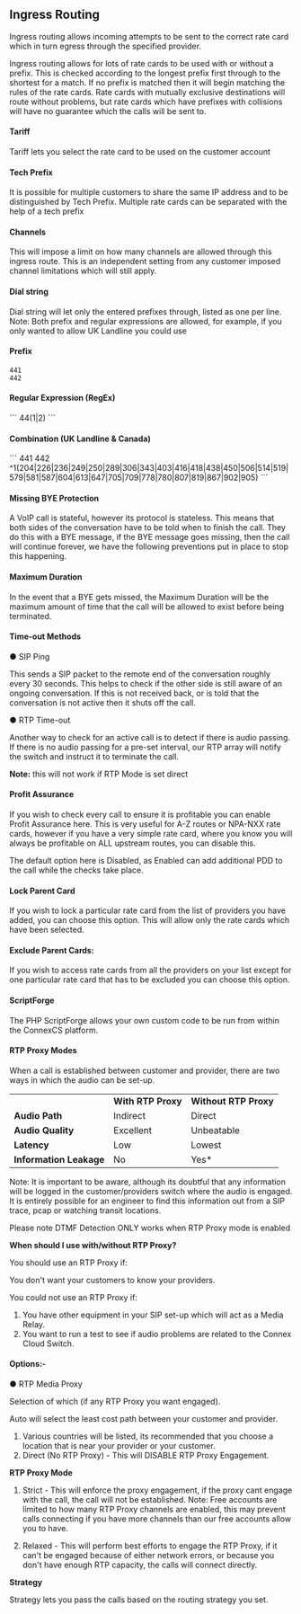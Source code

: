 <h2>Ingress Routing</h2>

Ingress routing allows incoming attempts to be sent to the correct rate card which in turn egress through the specified provider.

Ingress routing allows for lots of rate cards to be used with or without a prefix. This is checked according to the longest prefix first through to the shortest for a match. If no prefix is matched then it will begin matching the rules of the rate cards. Rate cards with mutually exclusive destinations will route without problems, but rate cards which have prefixes with collisions will have no guarantee which the calls will be sent to.

<h4><b>Tariff</b></h4>

Tariff lets you select the rate card to be used on the customer account

<h4><b>Tech Prefix</b></h4>

It is possible for multiple customers to share the same IP address and to be distinguished by Tech Prefix. Multiple rate cards can be separated with the help of a tech prefix

<h4><b>Channels</b></h4>

This will impose a limit on how many channels are allowed through this ingress route. This is an independent setting from any customer imposed channel limitations which will still apply.

<h4><b>Dial string</b></h4>

Dial string will let only the entered prefixes through, listed as one per line. Note: Both prefix and regular expressions are allowed, for example, if you only wanted to allow UK Landline you could use

<h4>Prefix</h4>

```
441
442
```

<h4>Regular Expression (RegEx)</h4>
```
44(1|2)
```
 <h4>Combination (UK Landline & Canada)</h4>
```
441
442
^1(204|226|236|249|250|289|306|343|403|416|418|438|450|506|514|519|579|581|587|604|613|647|705|709|778|780|807|819|867|902|905)
```
<h4><b>Missing BYE Protection</b></h4>

A VoIP call is stateful, however its protocol is stateless. This means that both sides of the conversation have to be told when to finish the call. They do this with a BYE message, if the BYE message goes missing, then the call will continue forever, we have the following preventions put in place to stop this happening.

<h4><b>Maximum Duration</b></h4>

In the event that a BYE gets missed, the Maximum Duration will be the maximum amount of time that the call will be allowed to exist before being terminated.

<h4><b>Time-out Methods</b></h4>

&#x25cf; SIP Ping

This sends a SIP packet to the remote end of the conversation roughly every 30 seconds. This helps to check if the other side is still aware of an ongoing conversation. If this is not received back, or is told that the conversation is not active then it shuts off the call.

&#x25cf; RTP Time-out

Another way to check for an active call is to detect if there is audio passing. If there is no audio passing for a pre-set interval, our RTP array will notify the switch and instruct it to terminate the call.

<b>Note:</b> this will not work if RTP Mode is set direct

<h4><b>Profit Assurance</b></h4>

If you wish to check every call to ensure it is profitable you can enable Profit Assurance here. This is very useful for A-Z routes or NPA-NXX rate cards, however if you have a very simple rate card, where you know you will always be profitable on ALL upstream routes, you can disable this.

The default option here is Disabled, as Enabled can add additional PDD to the call while the checks take place.

<h4><b>Lock Parent Card</b></h4>

If you wish to lock a particular rate card from the list of providers you have added, you can choose this option. This will allow only the rate cards which have been selected.

<h4><b>Exclude Parent Cards:</b></h4>

If you wish to access rate cards from all the providers on your list except for one particular rate card that has to be excluded you can choose this option.

<h4><b>ScriptForge</b></h4>

The PHP ScriptForge allows your own custom code to be run from within the ConnexCS platform.

<h4><b>RTP Proxy Modes</b></h4>

When a call is established between customer and provider, there are two ways in which the audio can be set-up.

<table>
<tr><td></td><td><b>With RTP Proxy</b></td><td><b>Without RTP Proxy</b></td></tr>
<tr><td><b>Audio Path</b></td><td>Indirect</td><td>Direct</td></tr>
<tr><td><b>Audio Quality</b></td><td>Excellent</td><td>Unbeatable</td></tr>
<tr><td><b>Latency</b></td><td>Low</td><td>Lowest</td></tr>
<tr><td><b>Information Leakage</b></td><td>No</td><td>Yes*</td></tr>
</table>
 	
Note: It is important to be aware, although its doubtful that any information will be logged in the customer/providers switch where the audio is engaged. It is entirely possible for an engineer to find this information out from a SIP trace, pcap or watching transit locations.

Please note DTMF Detection ONLY works when RTP Proxy mode is enabled

<b>When should I use with/without RTP Proxy?</b>

You should use an RTP Proxy if:

You don't want your customers to know your providers.

You could not use an RTP Proxy if:

1. You have other equipment in your SIP set-up which will act as a Media Relay.
2. You want to run a test to see if audio problems are related to the Connex Cloud Switch.

<h4><b>Options:-</b></h4>

&#x25cf; RTP Media Proxy

Selection of which (if any RTP Proxy you want engaged).

Auto will select the least cost path between your customer and provider.

1. Various countries will be listed, its recommended that you choose a location that is near your provider or your customer.
2. Direct (No RTP Proxy) - This will DISABLE RTP Proxy Engagement.

<b>RTP Proxy Mode</b>

1. Strict - This will enforce the proxy engagement, if the proxy cant engage with the call, the call will not be established. Note: Free accounts are limited to how many RTP Proxy channels are enabled, this may prevent calls connecting if you have more channels than our free accounts allow you to have.

2. Relaxed - This will perform best efforts to engage the RTP Proxy, if it can't be engaged because of either network errors, or because you don't have enough RTP capacity, the calls will connect directly.

<b>Strategy</b>

Strategy lets you pass the calls based on the routing strategy you set.
